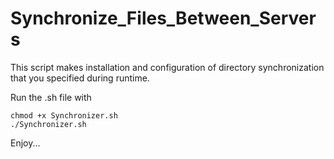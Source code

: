 # Synchronize_Files_Between_Servers
This script makes installation and configuration of directory synchronization that you specified during runtime.

Run the .sh file with 

```
chmod +x Synchronizer.sh
./Synchronizer.sh 
```

Enjoy...
